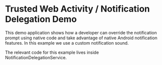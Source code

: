 # Trusted Web Activity / Notification Delegation Demo

This demo application shows how a developer can override the notification prompt using native code
and take advantage of native Android notification features. In this example we use a custom
notification sound.

The relevant code for this example lives inside NotificationDelegationService.
 